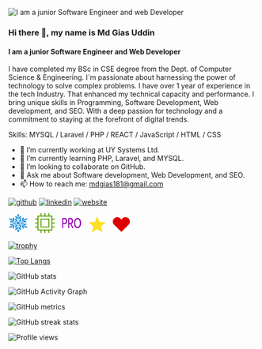 ![I am  a junior Software Engineer and web Developer](https://my.bdjobs.com/photos/6500001-6525000/2616516126p6k7n.jpg)
### Hi there 👋, my name is Md Gias Uddin
#### I am  a junior Software Engineer and Web Developer

I have completed my BSc in CSE degree from the Dept. of Computer Science & Engineering. I`m passionate about harnessing the power of technology to solve complex problems. I have over 1 year of experience in the tech Industry. That enhanced my technical capacity and performance. I bring unique skills in Programming, Software Development, Web development, and SEO. With a deep passion for technology and a commitment to staying at the forefront of digital trends.

Skills: MYSQL / Laravel / PHP / REACT / JavaScript / HTML / CSS

- 🔭 I’m currently working at UY Systems Ltd. 
- 🌱 I’m currently learning PHP, Laravel, and MYSQL.
- 👯 I’m looking to collaborate on GitHub. 
- 💬 Ask me about Software development, Web Development, and SEO.
- 📫 How to reach me: mdgias181@gmail.com 


[<img src='https://cdn.jsdelivr.net/npm/simple-icons@3.0.1/icons/github.svg' alt='github' height='40'>](https://github.com/GiasMahmud)  [<img src='https://cdn.jsdelivr.net/npm/simple-icons@3.0.1/icons/linkedin.svg' alt='linkedin' height='40'>](https://www.linkedin.com/in/pro-seo-speacialist/) [<img src='https://cdn.jsdelivr.net/npm/simple-icons@3.0.1/icons/icloud.svg' alt='website' height='40'>](https://www.showwcase.com/giascse191)  

<a href='https://archiveprogram.github.com/'><img src='https://raw.githubusercontent.com/acervenky/animated-github-badges/master/assets/acbadge.gif' width='40' height='40'></a> <a href='https://docs.github.com/en/developers'><img src='https://raw.githubusercontent.com/acervenky/animated-github-badges/master/assets/devbadge.gif' width='40' height='40'></a> <a href='https://github.com/pricing'><img src='https://raw.githubusercontent.com/acervenky/animated-github-badges/master/assets/pro.gif' width='40' height='40'></a> <a href='https://stars.github.com/'><img src='https://raw.githubusercontent.com/acervenky/animated-github-badges/master/assets/starbadge.gif' width='35' height='35'></a> <a href='https://docs.github.com/en/github/supporting-the-open-source-community-with-github-sponsors'><img src='https://raw.githubusercontent.com/acervenky/animated-github-badges/master/assets/sponsorbadge.gif' width='35' height='35'></a> 

[![trophy](https://github-profile-trophy.vercel.app/?username=GiasMahmud)](https://github.com/ryo-ma/github-profile-trophy)

[![Top Langs](https://github-readme-stats.vercel.app/api/top-langs/?username=GiasMahmud)](https://github.com/anuraghazra/github-readme-stats)

![GitHub stats](https://github-readme-stats.vercel.app/api?username=GiasMahmud&show_icons=true&count_private=true)  

![GitHub Activity Graph](https://activity-graph.herokuapp.com/graph?username=GiasMahmud)  

![GitHub metrics](https://metrics.lecoq.io/GiasMahmud)  

![GitHub streak stats](https://streak-stats.demolab.com/?user=GiasMahmud)  

![Profile views](https://gpvc.arturio.dev/GiasMahmud)
